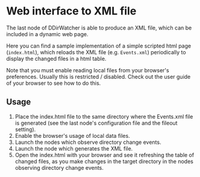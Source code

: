 # Web interface to XML file

The last node of DDirWatcher is able to produce an XML file, which can be included in a dynamic web page. 

Here you can find a sample implementation of a simple scripted html page (`index.html`), which reloads the XML file (e.g. `Events.xml`) periodically to display the changed files in a html table.

Note that you must enable reading local files from your browser's preferences. Usually this is restricted / disabled. Check out the user guide of your browser to see how to do this.

## Usage

1. Place the index.html file to the same directory where the Events.xml file is generated (see the last node's configuration file and the fileout setting).
2. Enable the browser's usage of local data files.
3. Launch the nodes which observe directory change events.
4. Launch the node which generates the XML file.
5. Open the index.html with your browser and see it refreshing the table of changed files, as  you make changes in the target directory in the nodes observing directory change events.

